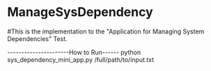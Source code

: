 # ManageSysDependency

#This is the implementation to the "Application for Managing System Dependencies" Test.

----------------------How to Run------
python  sys_dependency_mini_app.py /full/path/to/input.txt
